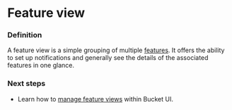 # Feature view

### Definition

A feature view is a simple grouping of multiple [features](feature.md). It offers the ability to set up notifications and generally see the details of the associated features in one glance.

### Next steps

* Learn how to [manage feature views](../../product-handbook/feature-views.md) within Bucket UI.
